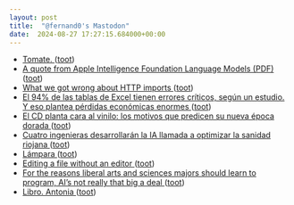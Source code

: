```yaml
---
layout: post
title:  "@fernand0's Mastodon"
date:  2024-08-27 17:27:15.684000+00:00
---
```

*  [Tomate. ](https://avecesunafoto.wordpress.com/2024/08/27/tomate) ([toot](https://mastodon.social/@fernand0/113035158203999270))
*  [A quote from Apple Intelligence Foundation Language Models (PDF) ](https://simonwillison.net/2024/Jul/29/apple-foundation-language-models/#atom-everythin) ([toot](https://mastodon.social/@fernand0/113035093219801558))
*  [What we got wrong about HTTP imports ](https://deno.com/blog/http-import) ([toot](https://mastodon.social/@fernand0/113034985028445514))
*  [El 94% de las tablas de Excel tienen errores críticos, según un estudio. Y eso plantea pérdidas económicas enormes ](https://www.xataka.com/aplicaciones/94-tablas-excel-tienen-errores-criticos-estudio-eso-plantea-perdidas-economicas-enorme) ([toot](https://mastodon.social/@fernand0/113034677970350233))
*  [El CD planta cara al vinilo: los motivos que predicen su nueva época dorada ](https://www.epe.es/es/cultura/20240813/cd-planta-cara-vinilo-motivos-10691843) ([toot](https://mastodon.social/@fernand0/113034410820704017))
*  [Cuatro ingenieras desarrollarán la IA llamada a optimizar la sanidad riojana ](https://nuevecuatrouno.com/2024/08/14/salud-incorporacion-ingenieras-inteligencia-artificial-mejora-calidad-asistencial) ([toot](https://mastodon.social/@fernand0/113034226244618444))
*  [Lámpara ](https://www.flickr.com/photos/fernand0/53931841407) ([toot](https://mastodon.social/@fernand0/113034125376308923))
*  [Editing a file without an editor ](https://www.johndcook.com/blog/2024/08/11/editing-without-an-editor) ([toot](https://mastodon.social/@fernand0/113033898510264822))
*  [For the reasons liberal arts and sciences majors should learn to program, AI’s not really that big a deal ](https://computinged.wordpress.com/2024/08/05/all-the-reasons-for-liberal-arts-and-sciences-majors-to-learn-to-program-ais-not-really-that-big-a-deal) ([toot](https://mastodon.social/@fernand0/113033839739425526))
*  [Libro. Antonia ](https://fotografiasenmovimiento.wordpress.com/2024/08/27/libro-antonia) ([toot](https://mastodon.social/@fernand0/113033770611539020))
